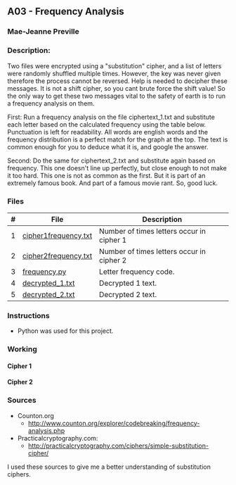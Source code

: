 ## A03 - Frequency Analysis
### Mae-Jeanne Preville 
### Description:

Two files were encrypted using a "substitution" cipher, and a list of letters were randomly shuffled multiple times. However, the key was never given therefore the process cannot be reversed. Help is needed to decipher these messages. It is not a shift cipher, so you cant brute force the shift value! So the only way to get these two messages vital to the safety of earth is to run a frequency analysis on them. 

First: Run a frequency analysis on the file ciphertext_1.txt and substitute each letter based on the calculated frequency using the table below. Punctuation is left for readability. All words are english words and the frequency distribution is a perfect match for the graph at the top. The text is common enough for you to deduce what it is, and google the answer.

Second: Do the same for ciphertext_2.txt and substitute again based on frequency. This one doesn't line up perfectly, but close enough to not make it too hard. This one is not as common as the first. But it is part of an extremely famous book. And part of a famous movie rant. So, good luck.

### Files

|   #   | File                       | Description                                                |
| :---: | -------------------------- | ---------------------------------------------------------- |
|   1   | [cipher1frequency.txt](./cipher1frequency.txt)   | Number of times letters occur in cipher 1    |
|   2   | [cipher2frequency.txt](./cipher2frequency.txt)   | Number of times letters occur in cipher 2    |
|   3   | [frequency.py](./frequency.py)           | Letter frequency code.                       |
|   4   | [decrypted_1.txt](./decrypted_1.txt)     | Decrypted 1 text.                            |
|   5   | [decrypted_2.txt](./decrypted_2.txt)     | Decrypted 2 text.                            |


### Instructions

- Python was used for this project.

### Working

#### Cipher 1



#### Cipher 2



### Sources

- Counton.org
  - http://www.counton.org/explorer/codebreaking/frequency-analysis.php
- Practicalcryptography.com: 
  - http://practicalcryptography.com/ciphers/simple-substitution-cipher/

I used these sources to give me a better understanding of substitution ciphers.
